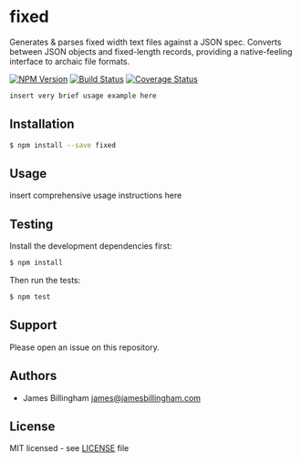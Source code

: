 # fixed

Generates & parses fixed width text files against a JSON spec. Converts between
JSON objects and fixed-length records, providing a native-feeling interface to
archaic file formats.

[![NPM Version](https://img.shields.io/npm/v/fixed.svg?style=flat)](//www.npmjs.org/package/fixed)
[![Build Status](https://img.shields.io/travis/cuvva/fixed.svg?style=flat)](//travis-ci.org/cuvva/fixed)
[![Coverage Status](https://img.shields.io/coveralls/cuvva/fixed.svg?style=flat)](//coveralls.io/r/cuvva/fixed)

```js
insert very brief usage example here
```

## Installation

```bash
$ npm install --save fixed
```

## Usage

insert comprehensive usage instructions here

## Testing

Install the development dependencies first:

```bash
$ npm install
```

Then run the tests:

```bash
$ npm test
```

## Support

Please open an issue on this repository.

## Authors

- James Billingham <james@jamesbillingham.com>

## License

MIT licensed - see [LICENSE](LICENSE) file
